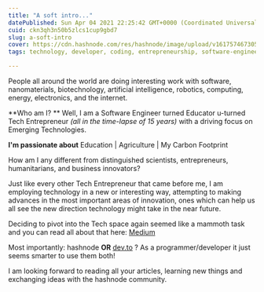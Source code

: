 ```yaml
---
title: "A soft intro..."
datePublished: Sun Apr 04 2021 22:25:42 GMT+0000 (Coordinated Universal Time)
cuid: ckn3qh3n50b5zlcs1cup9gbd7
slug: a-soft-intro
cover: https://cdn.hashnode.com/res/hashnode/image/upload/v1617574673055/bxHWe7M7b.jpeg
tags: technology, developer, coding, entrepreneurship, software-engineering

---
```


People all around the world are doing interesting work with software, nanomaterials, biotechnology, artificial intelligence, robotics, computing, energy, electronics, and the internet. 

**Who am I? **
Well, I am a Software Engineer turned Educator u-turned Tech Entrepreneur *(all in the time-lapse of 15 years)* with a driving focus on Emerging Technologies.

**I'm passionate about**
Education | Agriculture | My Carbon Footprint

How am I any different from distinguished scientists, entrepreneurs, humanitarians, and business innovators?

Just like every other Tech Entrepreneur that came before me, I am employing technology in a new or interesting way, attempting to making advances in the most important areas of innovation, ones which can help us all see the new direction technology might take in the near future.

Deciding to pivot into the Tech space again seemed like a mammoth task and you can read all about that here:  [Medium](https://drpersadh.medium.com/darshani-persadh-a-south-african-entrepreneur-driving-r-d-innovation-technology-lionesses-of-64e08f0a6302) 

Most importantly: hashnode **OR**  [dev.to](https://dev.to/persadian) ?
As a programmer/developer it just seems smarter to use them both! 

I am looking forward to reading all your articles, learning new things and exchanging ideas with the hashnode community.